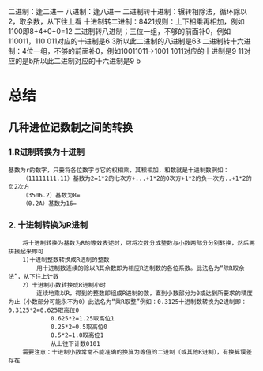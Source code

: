 二进制：逢二进一
八进制：逢八进一
二进制转十进制：辗转相除法，循环除以2，取余数，从下往上看
十进制转二进制：8421规则：上下相乘再相加，例如1100即8+4+0+0=12
二进制转八进制；三位一组，不够的前面补0，例如110011，110 011对应的十进制是6 3所以此二进制的八进制是63
二进制转十六进制：4位一组，不够的前面补0，例如10011011->1001 1011对应的十进制是9 11对应的是b所以此二进制对应的十六进制是9 b

# 总结
## 几种进位记数制之间的转换
### 1.R进制转换为十进制
	基数为r的数字，只要将各位数字与它的权相乘，其积相加，和数就是十进制数例如：
		（11111111.11）基数为2=1*2的七次方+...+1*2的0次方+1*2的负一次方..+1*2的负2次方
		（3506.2）基数为8=
		（0.2A）基数为16=
### 2. 十进制转换为R进制
		将十进制转换为基数为R的等效表述时，可将次数分成整数与小数两部分分别转换，然后再拼接起来即可
		1)十进制整数转换成R进制的整数
			用十进制数连续的除以R其余数即为相应R进制数的各位系数。此法名为“除R取余法”，从下往上计数
		2）十进制小数转换成R进制小时
			连续地乘以R，得到的整数即组成R进制的数，直到小数部分为0或达到所要求的精度为止（小数部分可能永不为0）此法名为“乘R取整”例如：0.3125十进制数转换为2进制即：0.3125*2=0.625取高位0
				0.625*2=1.25取高位1
				0.25*2=0.5取高位0
				0.5*2=1.0取高位1
				从上往下计数0101
		需要注意：十进制小数常常不能准确的换算为等值的二进制（或其他R进制），有换算误差存在
